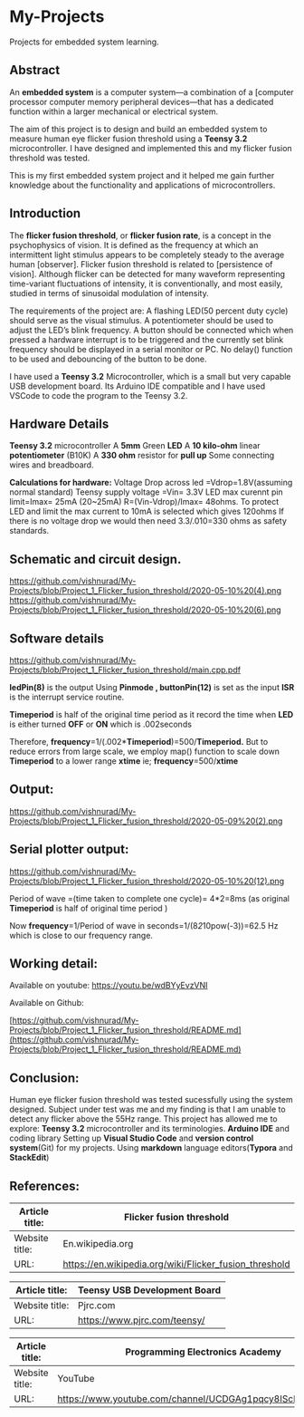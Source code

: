 # My-Projects
Projects for embedded system learning.
## Abstract

An **embedded system** is a computer system—a combination of a [computer processor computer memory peripheral devices—that has a dedicated function within a larger mechanical or electrical system.

The aim of this project is to design and build an embedded system to
measure human eye flicker fusion threshold using a **Teensy 3.2** microcontroller.
I have designed and implemented this and my flicker fusion threshold was tested.

This is my first embedded system project and it helped me gain further knowledge about the functionality and applications of microcontrollers.

## Introduction

The **flicker fusion threshold**, or **flicker fusion rate**, is a concept in the psychophysics of vision. It is defined as the frequency at which an intermittent light stimulus appears to be completely steady to the average human [observer]. Flicker fusion threshold is related to [persistence of vision]. Although flicker can be detected for many waveform representing time-variant fluctuations of intensity, it is conventionally, and most easily, studied in terms of sinusoidal modulation of intensity.

The requirements of the project are:
 A flashing LED(50 percent duty cycle) should serve as the visual stimulus.
 A potentiometer should be used to adjust the LED’s blink
frequency.
A button should be connected which when pressed a hardware
interrupt is to be triggered and the currently set blink
frequency should be displayed in a serial monitor or PC.
No delay() function to be used and debouncing of the button to be done.

I have used a **Teensy 3.2** Microcontroller, which is a small but very capable 
USB development board.
Its Arduino IDE compatible and I have used VSCode to code the program to the Teensy 3.2.

## Hardware Details

**Teensy 3.2** microcontroller
A **5mm** Green **LED**
A **10 kilo-ohm** linear **potentiometer** (B10K)
A **330 ohm** resistor for **pull up**
Some connecting wires and breadboard.

**Calculations for hardware:**
Voltage Drop across led =Vdrop=1.8V(assuming normal standard)
Teensy supply voltage =Vin= 3.3V
LED max curennt pin limit=Imax= 25mA (20~25mA)
R=(Vin-Vdrop)/Imax= 48ohms.
To protect LED and limit the max current to 10mA is selected
which gives 120ohms
If there is no voltage drop we would then need 3.3/.010=330 ohms as safety standards.

## Schematic and circuit design.

https://github.com/vishnurad/My-Projects/blob/Project_1_Flicker_fusion_threshold/2020-05-10%20(4).png
https://github.com/vishnurad/My-Projects/blob/Project_1_Flicker_fusion_threshold/2020-05-10%20(6).png







## Software details

https://github.com/vishnurad/My-Projects/blob/Project_1_Flicker_fusion_threshold/main.cpp.pdf



**ledPin(8)** is the output
Using **Pinmode , buttonPin(12)** is set as the input
**ISR** is the interrupt service routine.

**Timeperiod** is half of the original time period as it record the time when **LED** is either turned **OFF** or **ON** which is .002seconds

Therefore, **frequency**=1/(.002***Timeperiod**)=500/**Timeperiod.**
But to reduce errors from large scale, we employ map() function to scale down **Timeperiod** to a lower range **xtime**
ie; **frequency**=500/**xtime**





## Output:

https://github.com/vishnurad/My-Projects/blob/Project_1_Flicker_fusion_threshold/2020-05-09%20(2).png



## Serial plotter output:

https://github.com/vishnurad/My-Projects/blob/Project_1_Flicker_fusion_threshold/2020-05-10%20(12).png



Period of wave =(time taken to complete one cycle)= 4*2=8ms (as original **Timeperiod** is half of original time period )

Now 
**frequency**=1/Period of wave in seconds=1/(8*2*10pow(-3))=62.5 Hz
which is close to our frequency range.

## Working detail:



Available on youtube:
https://youtu.be/wdBYyEvzVNI

Available on Github:

[https://github.com/vishnurad/My-Projects/blob/Project_1_Flicker_fusion_threshold/README.md](https://github.com/vishnurad/My-Projects/blob/Project_1_Flicker_fusion_threshold/README.md)



## Conclusion:

Human eye flicker fusion threshold was tested sucessfully using the system designed.
Subject under test was me and my finding is that I am unable to detect any flicker above the 55Hz range.
This project has allowed me to explore:
**Teensy 3.2** microcontroller and its terminologies.
**Arduino IDE** and coding library
Setting up **Visual Studio Code** and **version control system**(Git) for my projects.
Using **markdown** language editors(**Typora** and **StackEdit**)





## References:

| Article title: | Flicker fusion threshold                               |
| -------------- | ------------------------------------------------------ |
| Website title: | En.wikipedia.org                                       |
| URL:           | https://en.wikipedia.org/wiki/Flicker_fusion_threshold |

| Article title: | Teensy USB Development Board |
| -------------- | ---------------------------- |
| Website title: | Pjrc.com                     |
| URL:           | https://www.pjrc.com/teensy/ |

| Article title: | Programming Electronics Academy                          |
| -------------- | -------------------------------------------------------- |
| Website title: | YouTube                                                  |
| URL:           | https://www.youtube.com/channel/UCDGAg1pqcy8IScMqHHTy9Gg |

